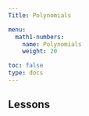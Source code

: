 ```yaml
---
Title: Polynomials

menu:
  math1-numbers:
    name: Polynomials
    weight: 20

toc: false
type: docs
---
```


## Lessons
